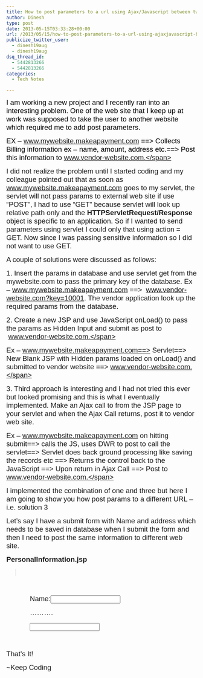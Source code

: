 ```yaml
---
title: How to post parameters to a url using Ajax/Javascript between two website
author: Dinesh
type: post
date: 2013-05-15T03:33:28+00:00
url: /2013/05/15/how-to-post-parameters-to-a-url-using-ajaxjavascript-between-two-website/
publicize_twitter_user:
  - dinesh19aug
  - dinesh19aug
dsq_thread_id:
  - 5442813266
  - 5442813266
categories:
  - Tech Notes

---
```

<p style="color: #000088; text-align: left;" align="left">
  <span style="color: black; font-family: Helvetica; font-size: 14pt;">I am working a new project and I recently ran into an interesting problem. One of the web site that I keep up at work was supposed to take the user to </span><span style="color: black; font-family: Helvetica; font-size: 14pt;">another website which required me to add post parameters.</span>
</p>

<span style="color: black; font-family: Helvetica; font-size: 14pt;">EX &#8211; www.mywebsite.makeapayment.com ==> Collects Billing information ex &#8211; name, amount, address etc.==> Post this information to www.vendor-website.com.</span>

<span style="font-family: Helvetica; font-size: 14pt;">I did not realize the problem until I started coding and my colleague pointed out that as soon as www.mywebsite.makeapayment.com goes to my servlet, the servlet will not pass params to external web site if use &#8220;POST&#8221;, I had to use &#8220;GET&#8221; because servlet will look up relative path only and the <strong>HTTPServletRequest/Response</strong> object is specific to an application. So if I wanted to send parameters using servlet I could only that using action = GET. Now since I was passing sensitive information so I did not want to use GET.</span>

<span style="font-family: Helvetica; font-size: 14pt;">A couple of solutions were discussed as follows:</span>

<span style="font-family: Helvetica; font-size: 14pt;">1. Insert the params in database and use servlet get from the mywebsite.com to pass the primary key of the database. Ex &#8211; www.mywebsite.makeapayment.com ==>  www.vendor-website.com?key=10001. The vendor application look up the required params from the database.</span>

<span style="font-family: Helvetica; font-size: 14pt;">2. Create a new JSP and use JavaScript onLoad() to pass the params as Hidden Input and submit as post to  www.vendor-website.com.</span>

<span style="font-family: Helvetica; font-size: 14pt;">Ex &#8211; www.mywebsite.makeapayment.com==> Servlet==> New Blank JSP with Hidden params loaded on onLoad() and submitted to vendor website ==> www.vendor-website.com.</span>

<span style="font-family: Helvetica; font-size: 14pt;">3. Third approach is interesting and I had not tried this ever but looked promising and this is what I eventually implemented. Make an Ajax call to from the JSP page to your servlet and when the Ajax Call returns, post it to vendor web site.</span>

<span style="font-family: Helvetica; font-size: 14pt;">Ex &#8211; www.mywebsite.makeapayment.com on hitting submit==> calls the JS, uses DWR to post to call the servlet==> Servlet does back ground processing like saving the records etc ==> Returns the control back to the JavaScript ==> Upon return in Ajax Call ==> Post to <span style="color: black;">www.vendor-website.com.</span></span>

<span style="font-family: Helvetica; font-size: 14pt;">I implemented the combination of one and three but here I am going to show you how post params to a different URL &#8211; i.e. solution 3</span>

<span style="font-family: Helvetica; font-size: 14pt;">Let&#8217;s say I have a submit form with Name and address which needs to be saved in database when I submit the form and then I need to post the same information to different web site.</span>

<span style="font-size: 14pt;"><span style="font-family: Helvetica;"><strong>PersonalInformation.jsp</strong></span></span>

<span style="color: red; font-family: cursive; font-size: 12pt;"><html></span>

<span style="color: red; font-family: cursive; font-size: 12pt;"><head></span>

> <span style="color: red; font-family: cursive; font-size: 12pt;">    <script></span>
> 
> <span style="color: red; font-family: cursive; font-size: 12pt;">       // I am not showing the code for DWR. You will need to include dwr and engine.js. Add dwr.xml in your web-inf and specify the class name and method you want to use as dwr call. This method is called in the dwr Ajax call back.</span>
> 
> <span style="font-size: 12pt;"><span style="font-family: cursive;"><span style="color: red;"><br /> function submitAndGoToVendorSite()<br /> {<br /> var form = document.createElement(&#8220;FORM&#8221;);<br /> form.method = &#8220;POST&#8221;;<br /> form.style.display = &#8220;none&#8221;;<br /> document.body.appendChild(form);<br /> var url=&#8221;www.vendor-website.com&#8221;;<br /> form.action = url;</span></span></span>
> 
> <span style="color: red; font-family: cursive; font-size: 12pt;">            //My dwr ajax call gets a Json string from the servlet response.<br /> var jsonString =      &#8216;{&#8220;transactionId&#8221;:&#8221;1368505156670&#8243;,&#8221;requesterType&#8221;:&#8221;APP&#8221;,&#8221;billingEmail&#8221;:&#8221;null@cybersource.com&#8221;,&#8221;billingState&#8221;:&#8221;NC&#8221;,&#8221;amount&#8221;:&#8221;42.7699999999999999433786257441170164384&#8243;,&#8221;refund&#8221;:&#8221;N&#8221;,&#8221;billingCity&#8221;:&#8221;CONCORD&#8221;,&#8221;billingLine1&#8243;:&#8221;Progress Pl&#8221;,&#8221;billingFirstname&#8221;:&#8221;test&#8221;,&#8221;billingLine2&#8243;:&#8221;&#8221;,&#8221;shopperIP&#8221;:&#8221;127.0.0.1&#8243;,&#8221;application&#8221;:&#8221;OEP2&#8243;,&#8221;currencyCode&#8221;:&#8221;USD&#8221;,&#8221;billingCompany&#8221;:&#8221;ACN&#8221;,&#8221;revenueSource&#8221;:&#8221;&#8221;,&#8221;billingLastname&#8221;:&#8221;test&#8221;,&#8221;countryCode&#8221;:&#8221;US&#8221;,&#8221;billingAddrNum&#8221;:&#8221;1000&#8243;,&#8221;cardType&#8221;:&#8221;VISA&#8221;,&#8221;businessPurpose&#8221;:&#8221;TOOL&#8221;,&#8221;profileConfig&#8221;:&#8221;cybersource-MLTEST1&#8243;,&#8221;language&#8221;:&#8221;en&#8221;,&#8221;billingZip&#8221;:&#8221;28025&#8243;,&#8221;repOrCustID&#8221;:&#8221;1233836&#8243;,&#8221;user&#8221;:&#8221;DARORATEST&#8221;,&#8221;paymentMethod&#8221;:&#8221;CC&#8221;,&#8221;billingPhone&#8221;:&#8221;&#8221;}&#8217;<br /> </span>
> 
> <span style="color: red; font-family: cursive; font-size: 12pt;">     // Create a JSON object from the JSON String</span>
> 
> <span style="color: red; font-family: cursive; font-size: 12pt;">     var jsonObj = jQuery.parseJSON(jsonString);</span>
> 
> <span style="color: red; font-family: cursive; font-size: 12pt;">//Iterate over Json object and set them as hidden input params to the form<br /> for(obj in jsonObj){<br /> var input = document.createElement(&#8220;INPUT&#8221;);<br /> input.type = &#8220;hidden&#8221;;<br /> input.name = obj;<br /> input.value = jsonObj[obj];<br /> form.appendChild(input);<br /> } </span>
> 
> //Submit the form
  
> form.submit();
> 
> <span style="color: red; font-family: cursive; font-size: 12pt;">}<br /> </script></span>

<span style="font-family: Helvetica; font-size: 14pt;"></head></span>

<span style="font-family: Helvetica; font-size: 14pt;"><body></span>

<span style="font-family: Helvetica; font-size: 14pt;">     <form></span>

<span style="font-family: Helvetica; font-size: 14pt;">            <label>Name:</label><Input type=&#8221;text&#8221;/></span>

<span style="font-family: Helvetica; font-size: 14pt;">            &#8230;&#8230;&#8230;.</span>

<span style="font-family: Helvetica; font-size: 14pt;">            <input type=&#8221;button&#8221; onclick=&#8221;submitAndGoToVendorSite();&#8221;/></span>

<span style="font-family: Helvetica; font-size: 14pt;">    </form></span>

<span style="font-family: Helvetica; font-size: 14pt;"></body></span>

<span style="font-family: Helvetica; font-size: 14pt;">That&#8217;s It!</span>

<span style="font-family: Helvetica; font-size: 14pt;">~Keep Coding</span>
